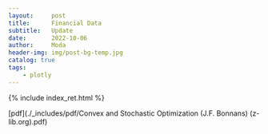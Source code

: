 ```yaml
---
layout:     post
title:      Financial Data
subtitle:   Update
date:       2022-10-06
author:     Moda
header-img: img/post-bg-temp.jpg
catalog: true
tags:
    - plotly
---
```


{% include index_ret.html %}

[pdf](./_includes/pdf/Convex and Stochastic Optimization (J.F. Bonnans) (z-lib.org).pdf)
